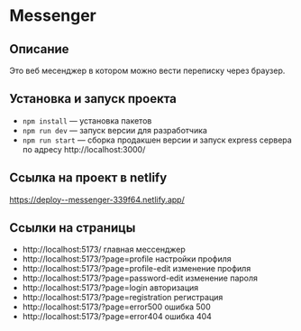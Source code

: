 # Messenger
## Описание
Это веб месенджер в котором можно вести переписку через браузер.

## Установка и запуск проекта

- `npm install` — установка пакетов
- `npm run dev` — запуск версии для разработчика
- `npm run start` — сборка продакшен версии и запуск express сервера по адресу http://localhost:3000/

## Ссылка на проект в netlify

https://deploy--messenger-339f64.netlify.app/


## Ссылки на страницы

- http://localhost:5173/  главная мессенджер
- http://localhost:5173/?page=profile настройки профиля
- http://localhost:5173/?page=profile-edit изменение профиля
- http://localhost:5173/?page=password-edit изменение пароля
- http://localhost:5173/?page=login авторизация
- http://localhost:5173/?page=registration регистрация
- http://localhost:5173/?page=error500 ошибка 500
- http://localhost:5173/?page=error404 ошибка 404




